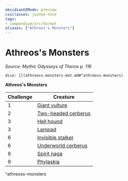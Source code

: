 ```yaml
---
obsidianUIMode: preview
cssclasses: json5e-note
tags:
- compendium/src/5e/mot
aliases: ["Athreos's Monsters"]
---
```

# Athreos's Monsters
*Source: Mythic Odysseys of Theros p. 116* 

`dice: [](athreoss-monsters-mot.md#^athreoss-monsters)`

**Athreos's Monsters**

| Challenge | Creature |
|-----------|----------|
| 1 | [Giant vulture](/2-Mechanics/CLI/bestiary/beast/giant-vulture.md) |
| 2 | [Two-headed cerberus](/2-Mechanics/CLI/bestiary/monstrosity/two-headed-cerberus-mot.md) |
| 3 | [Hell hound](/2-Mechanics/CLI/bestiary/fiend/hell-hound.md) |
| 3 | [Lampad](/2-Mechanics/CLI/bestiary/fey/lampad-mot.md) |
| 6 | [Invisible stalker](/2-Mechanics/CLI/bestiary/elemental/invisible-stalker.md) |
| 6 | [Underworld cerberus](/2-Mechanics/CLI/bestiary/monstrosity/underworld-cerberus-mot.md) |
| 8 | [Spirit naga](/2-Mechanics/CLI/bestiary/monstrosity/spirit-naga.md) |
| 9 | [Phylaskia](/2-Mechanics/CLI/bestiary/undead/phylaskia-mot.md) |
^athreoss-monsters